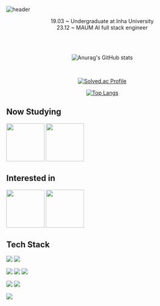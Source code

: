 ![header](https://capsule-render.vercel.app/api?type=wave&color=0000BB&height=150&section=header&text=dlwogns&fontColor=DDDDDD&fontSize=70&animation=fadeIn&fontAlignY=55)

<div style="text-align: center;">
19.03 ~ Undergraduate at Inha University<br>
23.12 ~ MAUM AI full stack engineer
</div>

<br><br>

<div style="text-align: center;">

![Anurag's GitHub stats](https://github-readme-stats.vercel.app/api?username=dlwogns&show_icons=true&theme=radical)

</div>
<br>

<div style="text-align: center;">

[![Solved.ac Profile](http://mazassumnida.wtf/api/v2/generate_badge?boj=qwww7778)](https://solved.ac/qwww7778/)

</div>

<div style="text-align: center;">

[![Top Langs](https://github-readme-stats.vercel.app/api/top-langs/?username=dlwogns&layout=compact)](https://github.com/dlwogns/github-readme-stats)
  
</div>

## Now Studying
<img style="width: 100px; height: 100px;" src="https://simpleicons.org/icons/springsecurity.svg" /> <img style="width: 100px; height: 100px;" src="https://simpleicons.org/icons/spring.svg" />




## Interested in
<img style="width: 100px; height: 100px;" src="https://simpleicons.org/icons/solidity.svg" />  <img style="width: 100px; height: 100px;" src="https://simpleicons.org/icons/codeforces.svg" /> 


## Tech Stack


<img src="https://img.shields.io/badge/JAVA-007396?style=for-the-badge&logo=java&logoColor=white"/>   <img src="https://img.shields.io/badge/Spring%20Boot-6DB33F?style=for-the-badge&logo=spring&logoColor=white"/>
   
 
<img src="https://img.shields.io/badge/javascript-F7DF1E?style=for-the-badge&logo=js&logoColor=white"/> <img src="https://img.shields.io/badge/vue.js-4FC08D?style=for-the-badge&logo=js&logoColor=white"/> <img src="https://img.shields.io/badge/typescript-3178C6?style=for-the-badge&logo=ts&logoColor=white"/>

   
<img src="https://img.shields.io/badge/MySQL-4479A1?style=for-the-badge&logo=MySQL&logoColor=white"/> <img src="https://img.shields.io/badge/Oracle-F80000?style=for-the-badge&logo=Oracle&logoColor=white"/>
  
<img src="https://img.shields.io/badge/aws-232F3E?style=for-the-badge&logo=aws&logoColor=white"/>


